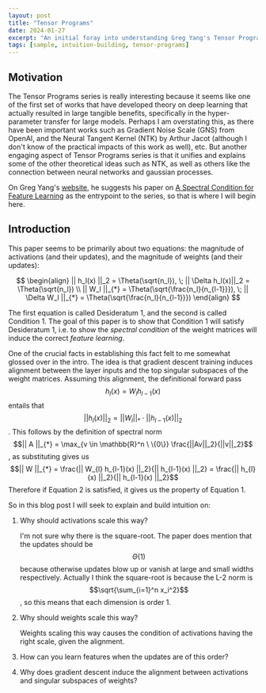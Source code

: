 ```yaml
---
layout: post
title: "Tensor Programs"
date: 2024-01-27
excerpt: "An initial foray into understanding Greg Yang's Tensor Programs"
tags: [sample, intuition-building, tensor-programs]
---
```


## Motivation

The Tensor Programs series is really interesting because it seems like one of the first set of works that have developed theory on deep learning that actually resulted in large tangible benefits, specifically in the hyper-parameter transfer for large models. Perhaps I am overstating this, as there have been important works such as Gradient Noise Scale (GNS) from OpenAI, and the Neural Tangent Kernel (NTK) by Arthur Jacot (although I don't know of the practical impacts of this work as well), etc. But another engaging aspect of Tensor Programs series is that it unifies and explains some of the other theoretical ideas such as NTK, as well as others like the connection between neural networks and gaussian processes. 

On Greg Yang's [website](https://thegregyang.com), he suggests his paper on [A Spectral Condition for Feature Learning](https://arxiv.org/pdf/2310.17813.pdf) as the entrypoint to the series, so that is where I will begin here. 

## Introduction 

This paper seems to be primarily about two equations: the magnitude of activations (and their updates), and the magnitude of weights (and their updates): 

$$
\begin{align}
|| h_l(x) ||_2 = \Theta(\sqrt{n_l}), \; || \Delta h_l(x)||_2 = \Theta(\sqrt{n_l}) \\
|| W_l ||_{*} = \Theta(\sqrt{\frac{n_l}{n_{l-1}}}), \; || \Delta W_l ||_{*} = \Theta(\sqrt{\frac{n_l}{n_{l-1}}})
\end{align}
$$

The first equation is called Desideratum 1, and the second is called Condition 1. The goal of this paper is to show that Condition 1 will satisfy Desideratum 1, i.e. to show the _spectral condition_ of the weight matrices will induce the correct _feature learning_. 

One of the crucial facts in establishing this fact felt to me somewhat glossed over in the intro. The idea is that gradient descent training induces alignment between the layer inputs and the top singular subspaces of the weight matrices. Assuming this alignment, the definitional forward pass
$$h_{l}(x) = W_{l} h_{l-1}(x)$$ 
entails that 
$$|| h_l(x) ||_2 = || W_l ||_{*} \cdot || h_{l-1}(x) ||_2$$
. This follows by the definition of spectral norm 
$$|| A ||_{*} = \max_{v \in \mathbb{R}^n \ \{0\}} \frac{||Av||_2}{||v||_2}$$, as substituting gives us
$$|| W ||_{*} = \frac{|| W_{l} h_{l-1}(x) ||_2}{|| h_{l-1}(x) ||_2} = \frac{|| h_{l}(x) ||_2}{|| h_{l-1}(x) ||_2}$$
Therefore if Equation 2 is satisfied, it gives us the property of Equation 1. 

So in this blog post I will seek to explain and build intuition on: 
1. Why should activations scale this way? 

    I'm not sure why there is the square-root. The paper does mention that the updates should be $$\Theta(1)$$ because otherwise updates blow up or vanish at large and small widths respectively. Actually I think the square-root is because the L-2 norm is $$\sqrt{\sum_{i=1}^n x_i^2}$$, so this means that each dimension is order 1. 

2. Why should weights scale this way? 

    Weights scaling this way causes the condition of activations having the right scale, given the alignment. 

3. How can you learn features when the updates are of this order?
4. Why does gradient descent induce the alignment between activations and singular subspaces of weights?

